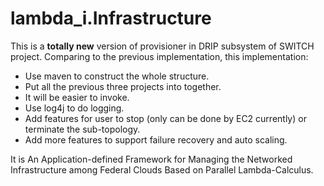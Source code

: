 # lambda_i.Infrastructure
This is a **totally new** version of provisioner in DRIP subsystem of SWITCH project.
Comparing to the previous implementation, this implementation: 
- Use maven to construct the whole structure.
- Put all the previous three projects into together. 
- It will be easier to invoke. 
- Use log4j to do logging. 
- Add features for user to stop (only can be done by EC2 currently) or terminate the sub-topology.
- Add more features to support failure recovery and auto scaling.  

It is An Application-defined Framework for Managing the Networked Infrastructure among Federal Clouds Based on Parallel Lambda-Calculus.